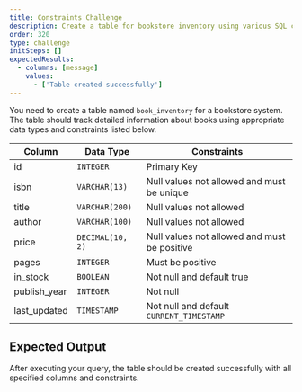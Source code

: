```yaml
---
title: Constraints Challenge
description: Create a table for bookstore inventory using various SQL constraints
order: 320
type: challenge
initSteps: []
expectedResults:
  - columns: [message]
    values:
      - ['Table created successfully']
---
```


You need to create a table named `book_inventory` for a bookstore system. The table should track detailed information about books using appropriate data types and constraints listed below.

| Column       | Data Type        | Constraints                                  |
| ------------ | ---------------- | -------------------------------------------- |
| id           | `INTEGER`        | Primary Key                                  |
| isbn         | `VARCHAR(13)`    | Null values not allowed and must be unique   |
| title        | `VARCHAR(200)`   | Null values not allowed                      |
| author       | `VARCHAR(100)`   | Null values not allowed                      |
| price        | `DECIMAL(10, 2)` | Null values not allowed and must be positive |
| pages        | `INTEGER`        | Must be positive                             |
| in_stock     | `BOOLEAN`        | Not null and default true                    |
| publish_year | `INTEGER`        | Not null                                     |
| last_updated | `TIMESTAMP`      | Not null and default `CURRENT_TIMESTAMP`     |

## Expected Output

After executing your query, the table should be created successfully with all specified columns and constraints.